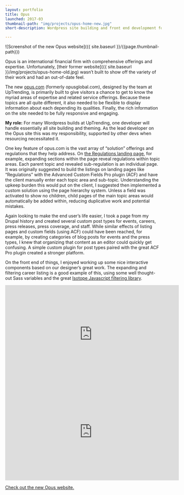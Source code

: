 ```yaml
---
layout: portfolio
title: Opus
launched: 2017-03
thumbnail-path: "img/projects/opus-home-new.jpg"
short-description: Wordpress site building and front end development for international financial firm

---
```


![Screenshot of the new Opus website]({{ site.baseurl }}/{{page.thumbnail-path}})

Opus is an international financial firm with comprehensive offerings and expertise. Unfortunately, [their former website]({{ site.baseurl }}/img/projects/opus-home-old.jpg) wasn’t built to show off the variety of their work and had an out-of-date feel.

The new [opus.com](http://www.opus.com/) (formerly opusglobal.com), designed by the team at UpTrending, is primarily built to give visitors a chance to get to know the myriad areas of expertise and related service offerings. Because these topics are all quite different, it also needed to be flexible to display information about each depending its qualities. Finally, the rich information on the site needed to be fully responsive and engaging.

**My role:** For many Wordpress builds at UpTrending, one developer will handle essentially all site building and theming. As the lead developer on the Opus site this was my responsibility, supported by other devs when resourcing necessitated it.

One key feature of opus.com is the vast array of “solution” offerings and regulations that they help address. On [the Regulations landing page](http://www.opus.com/regulations/), for example, expanding sections within the page reveal regulations within topic areas. Each parent topic and revealed sub-regulation is an individual page. It was originally suggested to build the listings on landing pages like “Regulations” with the Advanced Custom Fields Pro plugin (ACF) and have the client manually enter each topic area and sub-topic. Understanding the upkeep burden this would put on the client, I suggested then implemented a custom solution using the page hierarchy system. Unless a field was activated to show no children, child pages of the main topic areas would automatically be added within, reducing duplicative work and potential mistakes.

Again looking to make the end user’s life easier, I took a page from my Drupal history and created several custom post types for events, careers, press releases, press coverage, and staff. While similar effects of listing pages and custom fields (using ACF) could have been reached, for example, by creating categories of blog posts for events and the press types, I knew that organizing that content as an editor could quickly get confusing. A simple custom plugin for post types paired with the great ACF Pro plugin created a stronger platform.

On the front end of things, I enjoyed working up some nice interactive components based on our designer’s great work. The expanding and filtering career listing is a good example of this, using some well thought-out Sass variables and the great [Isotope Javascript filtering library](http://isotope.metafizzy.co/).

<!-- TODO: Use YouTube include here -->
<iframe width="560" height="315" src="https://www.youtube.com/embed/uEi0Fdqexe0?rel=0&amp;showinfo=0" frameborder="0" allowfullscreen></iframe>

<iframe width="560" height="315" src="https://www.youtube.com/embed/m6HgoqYMdCU?rel=0&amp;showinfo=0" frameborder="0" allowfullscreen></iframe>

[Check out the new Opus website.](http://www.opus.com)
